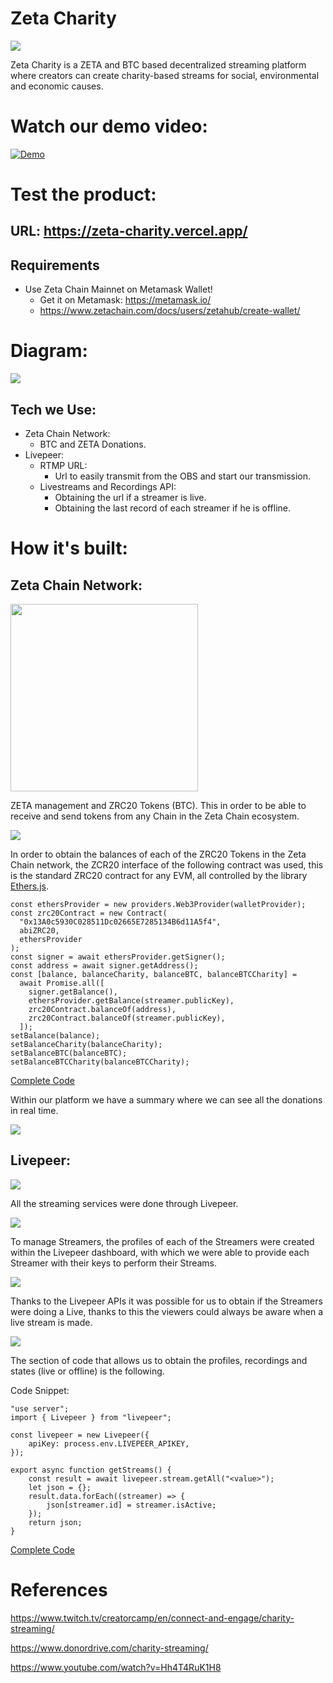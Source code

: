 # Zeta Charity
 
<img src="https://i.ibb.co/ZN8wt8X/logoW.png" >

<p>

Zeta Charity is a ZETA and BTC based decentralized streaming platform where creators can create charity-based streams for social, environmental and economic causes.

# Watch our demo video:

[![Demo](https://i.ibb.co/j3DCtPZ/image.png)](Pending...)

# Test the product:

## URL: https://zeta-charity.vercel.app/

## Requirements

- Use Zeta Chain Mainnet on Metamask Wallet!
  - Get it on Metamask: https://metamask.io/
  - https://www.zetachain.com/docs/users/zetahub/create-wallet/

# Diagram:

<img src="https://i.ibb.co/Nm2Bp86/Untitled-Diagram-drawio.png" >

## Tech we Use:

- Zeta Chain Network:
  - BTC and ZETA Donations.
- Livepeer:
  - RTMP URL:
    - Url to easily transmit from the OBS and start our transmission.
  - Livestreams and Recordings API:
    - Obtaining the url if a streamer is live.
    - Obtaining the last record of each streamer if he is offline.

# How it's built:

## Zeta Chain Network:

<img src="https://i.ibb.co/4PSK1DJ/image.png" width="300px">

ZETA management and ZRC20 Tokens (BTC). This in order to be able to receive and send tokens from any Chain in the Zeta Chain ecosystem.

<img src="https://i.ibb.co/bzzv0n2/image.png" >

In order to obtain the balances of each of the ZRC20 Tokens in the Zeta Chain network, the ZCR20 interface of the following contract was used, this is the standard ZRC20 contract for any EVM, all controlled by the library [Ethers.js](https://docs.ethers.org/v5/).

    const ethersProvider = new providers.Web3Provider(walletProvider);
    const zrc20Contract = new Contract(
      "0x13A0c5930C028511Dc02665E7285134B6d11A5f4",
      abiZRC20,
      ethersProvider
    );
    const signer = await ethersProvider.getSigner();
    const address = await signer.getAddress();
    const [balance, balanceCharity, balanceBTC, balanceBTCCharity] =
      await Promise.all([
        signer.getBalance(),
        ethersProvider.getBalance(streamer.publicKey),
        zrc20Contract.balanceOf(address),
        zrc20Contract.balanceOf(streamer.publicKey),
      ]);
    setBalance(balance);
    setBalanceCharity(balanceCharity);
    setBalanceBTC(balanceBTC);
    setBalanceBTCCharity(balanceBTCCharity);

[Complete Code](./zeta-charity-nextjs/src/app/streamer/[streamer]/page.js)

Within our platform we have a summary where we can see all the donations in real time.

<img src="https://i.ibb.co/jyCy1Vs/image.png">

## Livepeer:

<img src="https://i.ibb.co/pf527Tc/image.png">

All the streaming services were done through Livepeer.

<img src="https://i.ibb.co/KjqqmSm/Untitled-Diagram3-drawio.png">

To manage Streamers, the profiles of each of the Streamers were created within the Livepeer dashboard, with which we were able to provide each Streamer with their keys to perform their Streams.

<img src="https://i.ibb.co/5hq2C1C/Screenshot-2024-07-23-183857.png">

Thanks to the Livepeer APIs it was possible for us to obtain if the Streamers were doing a Live, thanks to this the viewers could always be aware when a live stream is made.

<img src="https://i.ibb.co/tXVMYQk/Screenshot-2024-07-23-183924.png">

The section of code that allows us to obtain the profiles, recordings and states (live or offline) is the following.

Code Snippet:

    "use server";
    import { Livepeer } from "livepeer";

    const livepeer = new Livepeer({
        apiKey: process.env.LIVEPEER_APIKEY,
    });

    export async function getStreams() {
        const result = await livepeer.stream.getAll("<value>");
        let json = {};
        result.data.forEach((streamer) => {
            json[streamer.id] = streamer.isActive;
        });
        return json;
    }

[Complete Code](./zeta-charity-nextjs/src/api/getPlaybackInfo.js)

# References

https://www.twitch.tv/creatorcamp/en/connect-and-engage/charity-streaming/

https://www.donordrive.com/charity-streaming/

https://www.youtube.com/watch?v=Hh4T4RuK1H8

